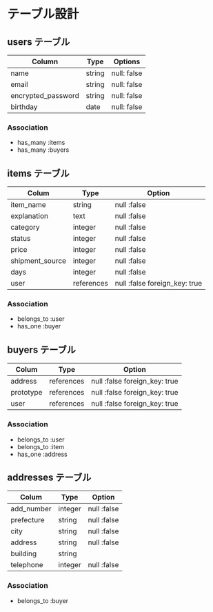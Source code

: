 # テーブル設計

## users テーブル

| Column             | Type    | Options     |
| ------------------ | ------- | ----------- |
| name               | string  | null: false |
| email              | string  | null: false |
| encrypted_password | string  | null: false |
| birthday           | date    | null: false |

### Association

- has_many :items
- has_many :buyers

## items テーブル

| Colum           | Type      | Option                        |
| --------------- | --------- | ----------------------------- |
| item_name       | string    | null :false                   |
| explanation     | text      | null :false                   |
| category        | integer   | null :false                   |
| status          | integer   | null :false                   |
| price           | integer   | null :false                   |
| shipment_source | integer   | null :false                   |
| days            | integer   | null :false                   |
| user            | references| null :false foreign_key: true |

### Association

- belongs_to :user
- has_one :buyer

##  buyers テーブル

| Colum           | Type       | Option                         |
| --------------- | ---------- | ------------------------------ |
| address         | references | null :false foreign_key: true  |
| prototype       | references | null :false foreign_key: true  |
| user            | references | null :false foreign_key: true  |

### Association

- belongs_to :user
- belongs_to :item
- has_one :address

## addresses テーブル

| Colum           | Type      | Option                        |
| --------------- | --------- | ----------------------------- |
| add_number      | integer   | null :false                   |
| prefecture      | string    | null :false                   |
| city            | string    | null :false                   |
| address         | string    | null :false                   |
| building        | string    |                               |
| telephone       | integer   | null :false                   |

### Association

- belongs_to :buyer